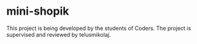 # mini-shopik
This project is being developed by the students of Coders. The project is supervised and reviewed by telusmikolaj.
